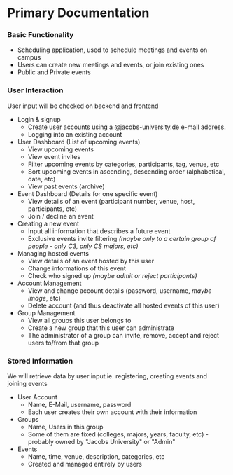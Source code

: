 # Primary Documentation

### Basic Functionality

* Scheduling application, used to schedule meetings and events on campus
* Users can create new meetings and events, or join existing ones
* Public and Private events

### User Interaction

User input will be checked on backend and frontend

* Login & signup
  * Create user accounts using a @jacobs-university.de e-mail address.
  * Logging into an existing account
* User Dashboard \(List of upcoming events\)
  * View upcoming events
  * View event invites
  * Filter upcoming events by categories, participants, tag, venue, etc
  * Sort upcoming events in ascending, descending order \(alphabetical, date, etc\)
  * View past events \(archive\)
* Event Dashboard \(Details for one specific event\)
  * View details of an event \(participant number, venue, host, participants, etc\)
  * Join / decline an event
* Creating a new event
  * Input all information that describes a future event
  * Exclusive events invite filtering _\(maybe only to a certain group of people - only C3, only CS majors, etc\)_
* Managing hosted events
  * View details of an event hosted by this user
  * Change informations of this event
  * Check who signed up _\(maybe admit or reject participants\)_
* Account Management
  * View and change account details \(password, username, _maybe image_, etc\)
  * Delete account \(and thus deactivate all hosted events of this user\)
* Group Management
  * View all groups this user belongs to
  * Create a new group that this user can administrate
  * The administrator of a group can invite, remove, accept and reject users to/from that group

### Stored Information

We will retrieve data by user input ie. registering, creating events and joining events

* User Account
  * Name, E-Mail, username, password
  * Each user creates their own account with their information
* Groups
  * Name, Users in this group
  * Some of them are fixed \(colleges, majors, years, faculty, etc\) - probably owned by "Jacobs University" or "Admin"
* Events
  * Name, time, venue, description, categories, etc
  * Created and managed entirely by users


